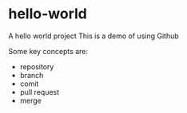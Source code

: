 # hello-world
A hello world project
This is a demo of using Github

Some key concepts are:

* repository
* branch
* comit
* pull request
* merge

